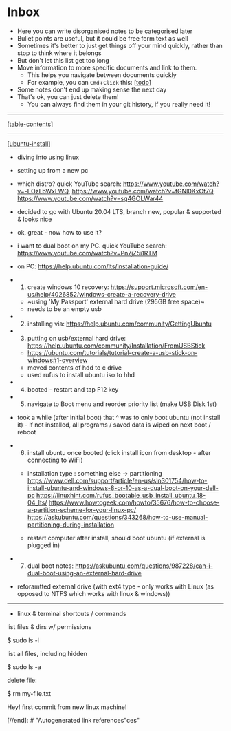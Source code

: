  # Inbox

- Here you can write disorganised notes to be categorised later
- Bullet points are useful, but it could be free form text as well
- Sometimes it's better to just get things off your mind quickly, rather than stop to think where it belongs
- But don't let this list get too long
- Move information to more specific documents and link to them.
  - This helps you navigate between documents quickly
  - For example, you can `Cmd`+`Click` this: [[todo]]
- Some notes don't end up making sense the next day
- That's ok, you can just delete them!
  - You can always find them in your git history, if you really need it!

***

[[table-contents]]

***

[[ubuntu-install]]

- diving into using linux
- setting up from a new pc
- which distro? quick YouTube search: https://www.youtube.com/watch?v=-EOzLbWxLWQ, https://www.youtube.com/watch?v=fGNl0KxOt7Q, https://www.youtube.com/watch?v=sg4GOLWar44
- decided to go with Ubuntu 20.04 LTS, branch new, popular & supported & looks nice 
- ok, great - now how to use it? 
- i want to dual boot on my PC. quick YouTube search: https://www.youtube.com/watch?v=Pn7jZ5i1RTM

- on PC: https://help.ubuntu.com/lts/installation-guide/
- 1) create windows 10 recovery: https://support.microsoft.com/en-us/help/4026852/windows-create-a-recovery-drive
  - ~using 'My Passport' external hard drive (295GB free space)~
  - needs to be an empty usb
- 2) installing via: https://help.ubuntu.com/community/GettingUbuntu
- 3) putting on usb/external hard drive: https://help.ubuntu.com/community/Installation/FromUSBStick
  - https://ubuntu.com/tutorials/tutorial-create-a-usb-stick-on-windows#1-overview
  - moved contents of hdd to c drive
  - used rufus to install ubuntu iso to hhd
- 4) booted - restart and tap F12 key
- 5) navigate to Boot menu and reorder priority list (make USB Disk 1st)

- took a while (after initial boot) that ^ was to only boot ubuntu (not install it) - if not installed, all programs / saved data is wiped on next boot / reboot

- 6) install ubuntu once booted (click install icon from desktop - after connecting to WiFi)
  - installation type : something else -> partitioning 
https://www.dell.com/support/article/en-us/sln301754/how-to-install-ubuntu-and-windows-8-or-10-as-a-dual-boot-on-your-dell-pc
https://linuxhint.com/rufus_bootable_usb_install_ubuntu_18-04_lts/
https://www.howtogeek.com/howto/35676/how-to-choose-a-partition-scheme-for-your-linux-pc/
https://askubuntu.com/questions/343268/how-to-use-manual-partitioning-during-installation

  - restart computer after install, should boot ubuntu (if external is plugged in)
- 7) dual boot notes: https://askubuntu.com/questions/987228/can-i-dual-boot-using-an-external-hard-drive


- reforamtted external drive (with ext4 type - only works with Linux (as opposed to NTFS which works with linux & windows))


***

- linux & terminal shortcuts / commands

list files & dirs w/ permissions

$ sudo ls -l 

list all files, including hidden

$ sudo ls -a 

delete file:

$ rm my-file.txt 


Hey! first commit from new linux machine!





[//begin]: # "Autogenerated link references for markdown compatibility"
[todo]: todo "Todo"
[table-contents]: table-contents "Table of Contents"
[ubuntu-install]: ubuntu-install "Ubuntu Install"
[//end]: # "Autogenerated link references"ces"

